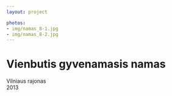 ```yaml
---
layout: project

photos:
- img/namas_8-1.jpg
- img/namas_8-2.jpg
---
```

<h1>Vienbutis gyvenamasis namas</h1>
<p>Vilniaus rajonas<br/>2013</p>
